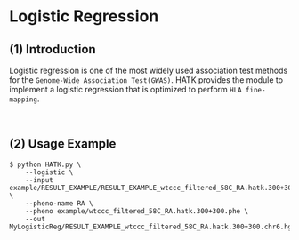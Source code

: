 # Logistic Regression

## (1) Introduction

Logistic regression is one of the most widely used association test methods for the `Genome-Wide Association Test(GWAS)`. HATK provides the module to implement a logistic regression that is optimized to perform `HLA fine-mapping`.

<br>

## (2) Usage Example

```
$ python HATK.py \
    --logistic \
    --input example/RESULT_EXAMPLE/RESULT_EXAMPLE_wtccc_filtered_58C_RA.hatk.300+300.chr6.hg18 \
    --pheno-name RA \
    --pheno example/wtccc_filtered_58C_RA.hatk.300+300.phe \
    --out MyLogisticReg/RESULT_EXAMPLE_wtccc_filtered_58C_RA.hatk.300+300.chr6.hg18
```